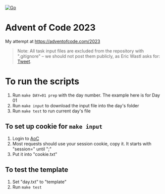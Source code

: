 [![Go](https://github.com/abeltay/advent-of-code-2023/actions/workflows/go.yml/badge.svg)](https://github.com/abeltay/advent-of-code-2023/actions/workflows/go.yml)

# Advent of Code 2023

My attempt at <https://adventofcode.com/2023>

> Note: All task input files are excluded from the repository with ".gitignore" – we should not post them publicly, as Eric Wastl asks for: [Tweet](https://twitter.com/ericwastl/status/1465805354214830081).

# To run the scripts
1. Run `make DAY=01 prep` with the day number. The example here is for Day 01
2. Run `make input` to download the input file into the day's folder
3. Run `make test` to run current day's file

## To set up cookie for `make input`
1. Login to [AoC](https://adventofcode.com/)
2. Most requests should use your session cookie, copy it. It starts with "session=" until ";"
3. Put it into "cookie.txt"

## To test the template
1. Set "day.txt" to "template"
2. Run `make test`

